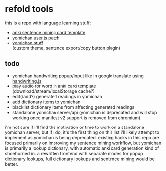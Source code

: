 # refold tools

this is a repo with language learning stuff:

- [anki sentence mining card template](anki-card-template/readme.md)
- [yomichan user.js patch](yomichan/readme.md)  
- [yomichan stuff](yomichan-user/readme.md)  
  (custom theme, sentence export/copy button plugin)

## todo

- yomichan handwriting popup/input like in google translate using
  [handwriting.js](https://github.com/ChenYuHo/handwriting.js)
- play audio for word in anki card template (download/stream/localStorage
  cache?)
- edit(/add?) generated readings in yomichan
- add dictionary items to yomichan
- blacklist dictionary items from affecting generated readings
- standalone yomichan server/api (yomichan is deprecated and will stop working
  once manifest v2 support is removed from chromium)

i'm not sure if i'll find the motivation or time to work on a standalone
yomichan server, but if i do, it's the first thing on this list i'll likely
attempt to implement as yomichan is being deprecated. existing hacks in this
repo are focused primarily on improving my sentence mining workflow, but
yomichan is primarily a lookup dictionary, with automatic anki card generation
kind of shoehorned in. a rewritten frontend with separate modes for popup
dictionary lookups, full dictionary lookups and sentence mining would be
better.

